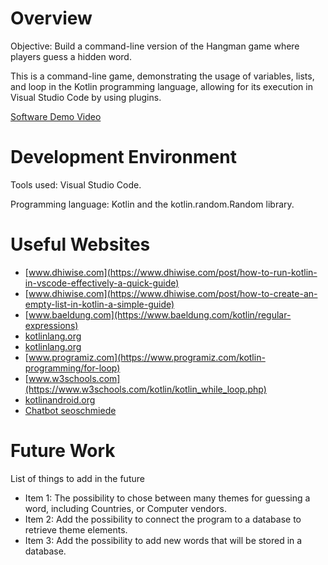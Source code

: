 # Overview

Objective: Build a command-line version of the Hangman game where players guess a hidden word.

This is a command-line game, demonstrating the usage of variables, lists, and loop in the Kotlin programming language, allowing for its execution in Visual Studio Code by using plugins.

[Software Demo Video](https://youtu.be/PZNHPsD1D9o)

# Development Environment

Tools used: Visual Studio Code.

Programming language: Kotlin and the kotlin.random.Random library.

# Useful Websites

- [www.dhiwise.com](https://www.dhiwise.com/post/how-to-run-kotlin-in-vscode-effectively-a-quick-guide)
- [www.dhiwise.com](https://www.dhiwise.com/post/how-to-create-an-empty-list-in-kotlin-a-simple-guide)
- [www.baeldung.com](https://www.baeldung.com/kotlin/regular-expressions)
- [kotlinlang.org](https://kotlinlang.org/docs/control-flow.html)
- [kotlinlang.org](https://kotlinlang.org/api/core/kotlin-stdlib/kotlin.text/lowercase.html)
- [www.programiz.com](https://www.programiz.com/kotlin-programming/for-loop)
- [www.w3schools.com](https://www.w3schools.com/kotlin/kotlin_while_loop.php)
- [kotlinandroid.org](https://kotlinandroid.org/kotlin/kotlin-check-if-string-contains-only-alphabets/)
- [Chatbot seoschmiede](https://seoschmiede.at/en/aitools/chatgpt-tool/)

# Future Work

List of things to add in the future

- Item 1: The possibility to chose between many themes for guessing a word, including Countries, or Computer vendors.
- Item 2: Add the possibility to connect the program to a database to retrieve theme elements.
- Item 3: Add the possibility to add new words that will be stored in a database.